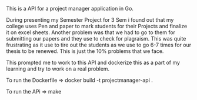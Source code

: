 This is a API for a project manager application in Go.

During presenting my Semester Project for 3 Sem i found out that my college uses Pen and paper to mark students for their Projects and finalize it on excel sheets.
Another problem was that we had to go to them for submitting our papers and they use to check for plagraism. This was quite frustrating as it use to tire out the students as we use to go 6-7 times for our thesis to be renewed.
This is just the 10% problems that we face.

This prompted me to work to this API and dockerize this as a part of my learning and try to work on a real problem.

To run the Dockerfile
=> docker build -t projectmanager-api .

To run the APi
=> make
